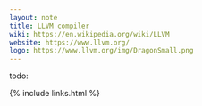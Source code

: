 ```yaml
---
layout: note
title: LLVM compiler
wiki: https://en.wikipedia.org/wiki/LLVM
website: https://www.llvm.org/
logo: https://www.llvm.org/img/DragonSmall.png
---
```


todo:

{% include links.html %}
